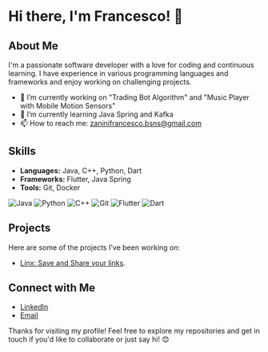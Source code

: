 # Hi there, I'm Francesco! 👋

## About Me
I'm a passionate software developer with a love for coding and continuous learning. I have experience in various programming languages and frameworks and enjoy working on challenging projects.

- 🔭 I’m currently working on "Trading Bot Algorithm" and "Music Player with Mobile Motion Sensors"
- 🌱 I’m currently learning Java Spring and Kafka
- 📫 How to reach me: zaninifrancesco.bsns@gmail.com

## Skills
- **Languages:** Java, C++, Python, Dart
- **Frameworks:** Flutter, Java Spring
- **Tools:** Git, Docker

![Java](https://img.shields.io/badge/language-Java-red)
![Python](https://img.shields.io/badge/language-Python-blue)
![C++](https://img.shields.io/badge/language-C%2B%2B-green)
![Git](https://img.shields.io/badge/Git-F05032?style=for-the-badge&logo=git&logoColor=white)
![Flutter](https://img.shields.io/badge/framework-Flutter-blue?logo=flutter&logoColor=white)
![Dart](https://img.shields.io/badge/language-Dart-blue?logo=dart&logoColor=white)

## Projects
Here are some of the projects I've been working on:

- [Linx: Save and Share your links](https://github.com/PecilliZanini/LinxFlutter).

## Connect with Me
- [LinkedIn](https://www.linkedin.com/in/francesco-zanini-54514a249/)
- [Email](mailto:zaninifrancesco.bsns@gmail.com)

Thanks for visiting my profile! Feel free to explore my repositories and get in touch if you'd like to collaborate or just say hi! 😊
